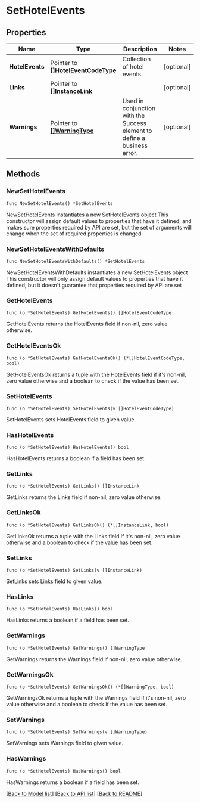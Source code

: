 # SetHotelEvents

## Properties

Name | Type | Description | Notes
------------ | ------------- | ------------- | -------------
**HotelEvents** | Pointer to [**[]HotelEventCodeType**](HotelEventCodeType.md) | Collection of hotel events. | [optional] 
**Links** | Pointer to [**[]InstanceLink**](InstanceLink.md) |  | [optional] 
**Warnings** | Pointer to [**[]WarningType**](WarningType.md) | Used in conjunction with the Success element to define a business error. | [optional] 

## Methods

### NewSetHotelEvents

`func NewSetHotelEvents() *SetHotelEvents`

NewSetHotelEvents instantiates a new SetHotelEvents object
This constructor will assign default values to properties that have it defined,
and makes sure properties required by API are set, but the set of arguments
will change when the set of required properties is changed

### NewSetHotelEventsWithDefaults

`func NewSetHotelEventsWithDefaults() *SetHotelEvents`

NewSetHotelEventsWithDefaults instantiates a new SetHotelEvents object
This constructor will only assign default values to properties that have it defined,
but it doesn't guarantee that properties required by API are set

### GetHotelEvents

`func (o *SetHotelEvents) GetHotelEvents() []HotelEventCodeType`

GetHotelEvents returns the HotelEvents field if non-nil, zero value otherwise.

### GetHotelEventsOk

`func (o *SetHotelEvents) GetHotelEventsOk() (*[]HotelEventCodeType, bool)`

GetHotelEventsOk returns a tuple with the HotelEvents field if it's non-nil, zero value otherwise
and a boolean to check if the value has been set.

### SetHotelEvents

`func (o *SetHotelEvents) SetHotelEvents(v []HotelEventCodeType)`

SetHotelEvents sets HotelEvents field to given value.

### HasHotelEvents

`func (o *SetHotelEvents) HasHotelEvents() bool`

HasHotelEvents returns a boolean if a field has been set.

### GetLinks

`func (o *SetHotelEvents) GetLinks() []InstanceLink`

GetLinks returns the Links field if non-nil, zero value otherwise.

### GetLinksOk

`func (o *SetHotelEvents) GetLinksOk() (*[]InstanceLink, bool)`

GetLinksOk returns a tuple with the Links field if it's non-nil, zero value otherwise
and a boolean to check if the value has been set.

### SetLinks

`func (o *SetHotelEvents) SetLinks(v []InstanceLink)`

SetLinks sets Links field to given value.

### HasLinks

`func (o *SetHotelEvents) HasLinks() bool`

HasLinks returns a boolean if a field has been set.

### GetWarnings

`func (o *SetHotelEvents) GetWarnings() []WarningType`

GetWarnings returns the Warnings field if non-nil, zero value otherwise.

### GetWarningsOk

`func (o *SetHotelEvents) GetWarningsOk() (*[]WarningType, bool)`

GetWarningsOk returns a tuple with the Warnings field if it's non-nil, zero value otherwise
and a boolean to check if the value has been set.

### SetWarnings

`func (o *SetHotelEvents) SetWarnings(v []WarningType)`

SetWarnings sets Warnings field to given value.

### HasWarnings

`func (o *SetHotelEvents) HasWarnings() bool`

HasWarnings returns a boolean if a field has been set.


[[Back to Model list]](../README.md#documentation-for-models) [[Back to API list]](../README.md#documentation-for-api-endpoints) [[Back to README]](../README.md)



